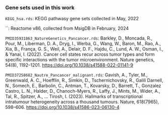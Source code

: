 ### Gene sets used in this work  

`KEGG_hsa.rds`: KEGG pathwasy gene sets collected in May, 2022

``: Reactome v86, collected from MsigDB in February, 2024

`PMID35931863_NatureGenetics_Pancancer.rds`: Barkley, D., Moncada, R., Pour, M., Liberman, D. A., Dryg, I., Werba, G., Wang, W., Baron, M., Rao, A., Xia, B., França, G. S., Weil, A., Delair, D. F., Hajdu, C., Lund, A. W., Osman, I., & Yanai, I. (2022). Cancer cell states recur across tumor types and form specific interactions with the tumor microenvironment. Nature genetics, 54(8), 1192–1201. https://doi.org/10.1038/s41588-022-01141-9  

`PMID37258682_Nautre_Pancancer_malignant.rds`: Gavish, A., Tyler, M., Greenwald, A. C., Hoefflin, R., Simkin, D., Tschernichovsky, R., Galili Darnell, N., Somech, E., Barbolin, C., Antman, T., Kovarsky, D., Barrett, T., Gonzalez Castro, L. N., Halder, D., Chanoch-Myers, R., Laffy, J., Mints, M., Wider, A., Tal, R., Spitzer, A., … Tirosh, I. (2023). Hallmarks of transcriptional intratumour heterogeneity across a thousand tumours. Nature, 618(7965), 598–606. https://doi.org/10.1038/s41586-023-06130-4  

